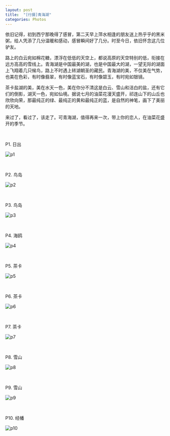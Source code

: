 ```yaml
---
layout: post
title:  "[行摄]青海湖"
categories: Photos
---
```


依旧记得，初到西宁那晚得了感冒，第二天早上萍水相逢的朋友送上热乎乎的黑米粥，给人凭添了几分温暖和感动，感冒瞬间好了几分。时至今日，依旧怀念这几位驴友。

路上的白云宛如棉花糖，漂浮在低低的天空上，都说高原的天空特别的低，衔接在远方高高的雪线上。青海湖是中国最美的湖，也是中国最大的湖，一望无际的湖面上飞翔着几只候鸟，路上不时遇上转湖朝圣的藏民。青海湖的美，不仅美在气势，也美在色彩，有时像翡翠，有时像蓝宝石，有时像碧玉，有时宛如银镜。

茶卡盐湖的美，美在水天一色，美在你分不清这是白云、雪山和洁白的盐，还有它们的倒影，湖天一色，宛如仙境。据说七月的油菜花漫天盛开，祁连山下的山丘也欣欣向荣，那最纯正的绿、最纯正的黄和最纯正的蓝，是自然的神笔，画下了美丽的天地。

来过了，看过了，该走了。可青海湖，值得再来一次，带上你的恋人，在油菜花盛开的季节。

&nbsp;
&nbsp;

P1. 日出

![p1](http://7xp2eu.com1.z0.glb.clouddn.com/3.pic_3hd.jpg?imageView2/1/w/600/h/400/q/100)

&nbsp;
&nbsp;

P2. 鸟岛

![p2](http://7xp2eu.com1.z0.glb.clouddn.com/6.pic_3hd.jpg?imageView2/1/w/600/h/400/q/100)

&nbsp;
&nbsp;

P3. 鸟岛

![p3](http://7xp2eu.com1.z0.glb.clouddn.com/8.pic3_hd.jpg?imageView2/1/w/600/h/400/q/100)

&nbsp;
&nbsp;

P4. 海鸥

![p4](http://7xp2eu.com1.z0.glb.clouddn.com/7.pic_3hd.jpg?imageView2/1/w/600/h/400/q/100)

&nbsp;
&nbsp;

P5. 茶卡  

![p5](http://7xp2eu.com1.z0.glb.clouddn.com/2.pi2_hd.jpg?imageView2/1/w/600/h/400/q/100)

&nbsp;
&nbsp;

P6. 茶卡  

![p6](http://7xp2eu.com1.z0.glb.clouddn.com/5.pic_3hd.jpg?imageView2/1/w/600/h/400/q/100)

&nbsp;
&nbsp;

P7. 茶卡  

![p7](http://7xp2eu.com1.z0.glb.clouddn.com/6.pic2_hd.jpg?imageView2/1/w/600/h/400/q/100)

&nbsp;
&nbsp;

P8. 雪山  

![p8](http://7xp2eu.com1.z0.glb.clouddn.com/8.pic1_hd.jpg?imageView2/1/w/600/h/400/q/100)

&nbsp;
&nbsp;

P9. 雪山  

![p9](http://7xp2eu.com1.z0.glb.clouddn.com/1.pic2_hd.jpg?imageView2/1/w/600/h/400/q/100)

&nbsp;
&nbsp;

P10. 经幡  

![p10](http://7xp2eu.com1.z0.glb.clouddn.com/1.pic_3hd.jpg?imageView2/1/w/600/h/400/q/100)



